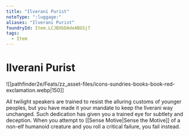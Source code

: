 ```yaml
---
title: "Ilverani Purist"
noteType: ":luggage:"
aliases: "Ilverani Purist"
foundryId: Item.LCJBXbDAdeABGSj7
tags:
  - Item
---
```


# Ilverani Purist
![[pathfinder2e/Feats/zz_asset-files/icons-sundries-books-book-red-exclamation.webp|150]]

All twilight speakers are trained to resist the alluring customs of younger peoples, but you have made it your mandate to keep the Ilverani way unchanged. Such dedication has given you a trained eye for subtlety and deception. When you attempt to [[Sense Motive|Sense the Motive]] of a non-elf humanoid creature and you roll a critical failure, you fail instead.
